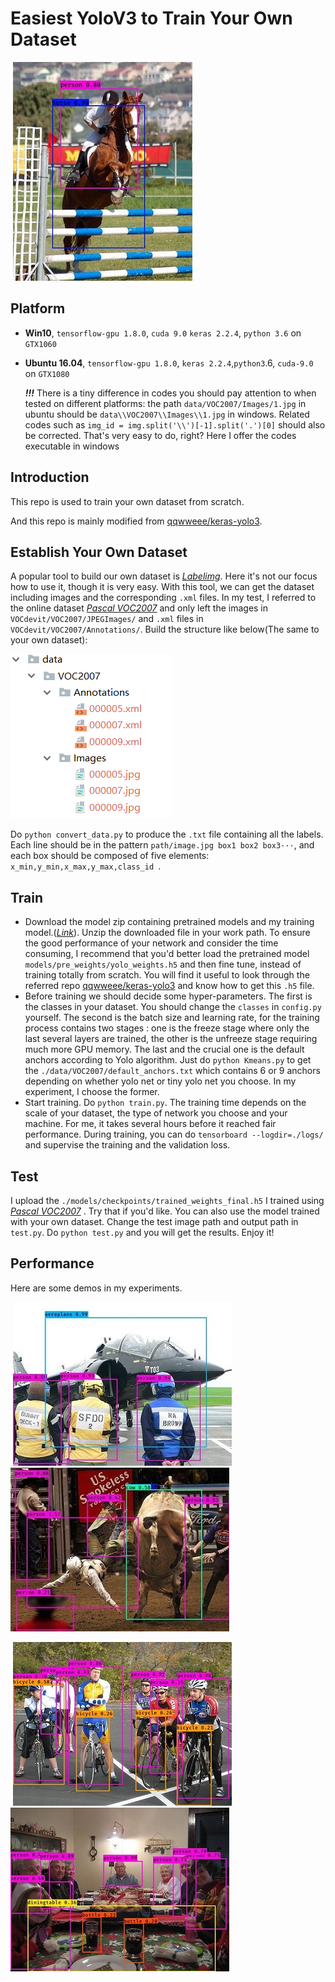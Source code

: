 #     Easiest YoloV3 to Train Your Own Dataset

​                                                     ![](./figures/000173_op.jpg)

## Platform

* **Win10**, ```tensorflow-gpu 1.8.0```, ```cuda 9.0``` ```keras 2.2.4```, ```python 3.6``` on ```GTX1060``` 

* **Ubuntu 16.04**, ```tensorflow-gpu 1.8.0```, ```keras 2.2.4```,```python3```.6, ```cuda-9.0``` on ```GTX1080```

  ***!!!*** There is a tiny difference in codes you should pay attention to when tested on different platforms: the path ```data/VOC2007/Images/1.jpg``` in ubuntu should be ```data\\VOC2007\\Images\\1.jpg``` in windows. Related codes such as ```img_id = img.split('\\')[-1].split('.')[0]``` should also be corrected. That's very easy to do, right? Here I offer the codes executable in windows

## Introduction
This repo is used to train your own dataset from scratch.

And this repo is mainly modified from [qqwweee/keras-yolo3](https://github.com/qqwweee/keras-yolo3). 

## Establish Your Own Dataset

A popular tool to build our own dataset is [*Labelimg*](https://github.com/tzutalin/labelImg). Here it's not our focus  how to use it, though it is very easy. With this tool, we can get the dataset including images and the corresponding ```.xml``` files. In my test, I referred to the online dataset [*Pascal VOC2007*](http://host.robots.ox.ac.uk/pascal/VOC/voc2007/VOCtrainval_06-Nov-2007.tar) and only left the images in ```VOCdevit/VOC2007/JPEGImages/``` and ```.xml``` files in ```VOCdevit/VOC2007/Annotations/```. Build the structure like below(The same to your own dataset):

![](./figures/data_struct.png) 

Do ```python convert_data.py``` to produce the ```.txt``` file containing all the labels. Each line should be in the pattern ```path/image.jpg box1 box2 box3···```, and each box should be composed of five elements: ```x_min,y_min,x_max,y_max,class_id ```.

## Train

* Download the model zip containing pretrained models and my training model.([*Link*](https://www.jianguoyun.com/p/DVoaU2gQxcPVBxi9oNwB)). Unzip the downloaded file in your work path. To ensure the good performance of your network and consider the time consuming, I recommend that you'd better load the pretrained model  ```models/pre_weights/yolo_weights.h5``` and then fine tune, instead of training totally from scratch. You will find it useful to look through the referred repo [qqwweee/keras-yolo3](https://github.com/qqwweee/keras-yolo3) and know how to get this ```.h5``` file.
* Before training we should decide some hyper-parameters. The first is the classes in your dataset.  You should change the ```classes``` in ```config.py``` yourself. The second is the batch size and learning rate, for the training process contains two stages : one is the freeze stage where only the last several layers are trained, the other is the unfreeze stage requiring much more GPU memory.  The last and the crucial one is  the default anchors according to Yolo algorithm. Just do ```python Kmeans.py``` to get the ```./data/VOC2007/default_anchors.txt``` which contains 6 or 9 anchors depending on whether yolo net or tiny yolo net you choose. In my experiment, I choose the former.
* Start training. Do ```python train.py```. The training time depends on the scale of your dataset, the type of network you choose and your machine. For me, it takes several hours before it reached fair performance. During training, you can do ```tensorboard --logdir=./logs/``` and supervise the training and the validation loss.

## Test

I upload the ```./models/checkpoints/trained_weights_final.h5``` I trained using  [*Pascal VOC2007*](http://host.robots.ox.ac.uk/pascal/VOC/voc2007/VOCtrainval_06-Nov-2007.tar) . Try that if you'd like. You can also use the model trained with your own dataset. Change the test image path and output path in ```test.py```. Do ```python test.py``` and you will get the results. Enjoy it!

## Performance 

Here are some demos in my experiments.

​     ![](./figures/000480_op.jpg)    ![](./figures/001799_op.jpg)

​     ![](./figures/002069_op.jpg)    ![](./figures/002385_op.jpg)

